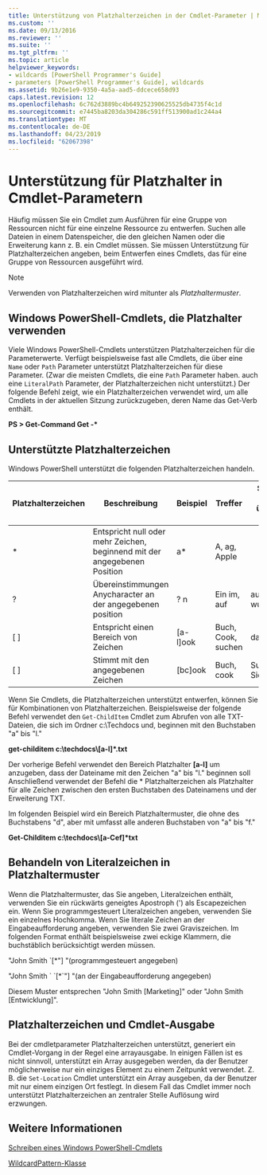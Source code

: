 ```yaml
---
title: Unterstützung von Platzhalterzeichen in der Cmdlet-Parameter | Microsoft-Dokumentation
ms.custom: ''
ms.date: 09/13/2016
ms.reviewer: ''
ms.suite: ''
ms.tgt_pltfrm: ''
ms.topic: article
helpviewer_keywords:
- wildcards [PowerShell Programmer's Guide]
- parameters [PowerShell Programmer's Guide], wildcards
ms.assetid: 9b26e1e9-9350-4a5a-aad5-ddcece658d93
caps.latest.revision: 12
ms.openlocfilehash: 6c762d3889bc4b649252390625525db4735f4c1d
ms.sourcegitcommit: e7445ba8203da304286c591ff513900ad1c244a4
ms.translationtype: MT
ms.contentlocale: de-DE
ms.lasthandoff: 04/23/2019
ms.locfileid: "62067398"
---
```

# <a name="supporting-wildcard-characters-in-cmdlet-parameters"></a>Unterstützung für Platzhalter in Cmdlet-Parametern

Häufig müssen Sie ein Cmdlet zum Ausführen für eine Gruppe von Ressourcen nicht für eine einzelne Ressource zu entwerfen. Suchen alle Dateien in einem Datenspeicher, die den gleichen Namen oder die Erweiterung kann z. B. ein Cmdlet müssen. Sie müssen Unterstützung für Platzhalterzeichen angeben, beim Entwerfen eines Cmdlets, das für eine Gruppe von Ressourcen ausgeführt wird.

> [!NOTE]
> Verwenden von Platzhalterzeichen wird mitunter als *Platzhaltermuster*.

## <a name="windows-powershell-cmdlets-that-use-wildcards"></a>Windows PowerShell-Cmdlets, die Platzhalter verwenden

 Viele Windows PowerShell-Cmdlets unterstützen Platzhalterzeichen für die Parameterwerte. Verfügt beispielsweise fast alle Cmdlets, die über eine `Name` oder `Path` Parameter unterstützt Platzhalterzeichen für diese Parameter. (Zwar die meisten Cmdlets, die eine `Path` Parameter haben. auch eine `LiteralPath` Parameter, der Platzhalterzeichen nicht unterstützt.) Der folgende Befehl zeigt, wie ein Platzhalterzeichen verwendet wird, um alle Cmdlets in der aktuellen Sitzung zurückzugeben, deren Name das Get-Verb enthält.

 **PS > Get-Command Get -\***

## <a name="supported-wildcard-characters"></a>Unterstützte Platzhalterzeichen

Windows PowerShell unterstützt die folgenden Platzhalterzeichen handeln.

|Platzhalterzeichen|Beschreibung|Beispiel|Treffer|Stimmt nicht überein mit|
|------------------------|-----------------|-------------|-------------|--------------------|
|*|Entspricht null oder mehr Zeichen, beginnend mit der angegebenen Position|a*|A, ag, Apple||
|?|Übereinstimmungen Anycharacter an der angegebenen position|? n|Ein im, auf|ausgeführt wurde|
|[ ]|Entspricht einen Bereich von Zeichen|[a-l]ook|Buch, Cook, suchen|dauerte|
|[ ]|Stimmt mit den angegebenen Zeichen|[bc]ook|Buch, cook|Suchen Sie|

Wenn Sie Cmdlets, die Platzhalterzeichen unterstützt entwerfen, können Sie für Kombinationen von Platzhalterzeichen. Beispielsweise der folgende Befehl verwendet den `Get-ChildItem` Cmdlet zum Abrufen von alle TXT-Dateien, die sich im Ordner c:\Techdocs und, beginnen mit den Buchstaben "a" bis "l."

**get-childitem c:\techdocs\\[a-l]\*.txt**

Der vorherige Befehl verwendet den Bereich Platzhalter **[a-l]** um anzugeben, dass der Dateiname mit den Zeichen "a" bis "l." beginnen soll Anschließend verwendet der Befehl die * Platzhalterzeichen als Platzhalter für alle Zeichen zwischen den ersten Buchstaben des Dateinamens und der Erweiterung TXT.

Im folgenden Beispiel wird ein Bereich Platzhaltermuster, die ohne des Buchstabens "d", aber mit umfasst alle anderen Buchstaben von "a" bis "f."

**Get-Childitem c:\techdocs\\[a-Cef]\*txt**

## <a name="handling-literal-characters-in-wildcard-patterns"></a>Behandeln von Literalzeichen in Platzhaltermuster

Wenn die Platzhaltermuster, das Sie angeben, Literalzeichen enthält, verwenden Sie ein rückwärts geneigtes Apostroph (') als Escapezeichen ein. Wenn Sie programmgesteuert Literalzeichen angeben, verwenden Sie ein einzelnes Hochkomma. Wenn Sie literale Zeichen an der Eingabeaufforderung angeben, verwenden Sie zwei Graviszeichen. Im folgenden Format enthält beispielsweise zwei eckige Klammern, die buchstäblich berücksichtigt werden müssen.

"John Smith \`[*"] "(programmgesteuert angegeben)

"John Smith \` \`[*\`"] "(an der Eingabeaufforderung angegeben)

Diesem Muster entsprechen "John Smith [Marketing]" oder "John Smith [Entwicklung]".

## <a name="cmdlet-output-and-wildcard-characters"></a>Platzhalterzeichen und Cmdlet-Ausgabe

Bei der cmdletparameter Platzhalterzeichen unterstützt, generiert ein Cmdlet-Vorgang in der Regel eine arrayausgabe. In einigen Fällen ist es nicht sinnvoll, unterstützt ein Array ausgegeben werden, da der Benutzer möglicherweise nur ein einziges Element zu einem Zeitpunkt verwendet. Z. B. die `Set-Location` Cmdlet unterstützt ein Array ausgeben, da der Benutzer mit nur einem einzigen Ort festlegt. In diesem Fall das Cmdlet immer noch unterstützt Platzhalterzeichen an zentraler Stelle Auflösung wird erzwungen.

## <a name="see-also"></a>Weitere Informationen

[Schreiben eines Windows PowerShell-Cmdlets](./writing-a-windows-powershell-cmdlet.md)

[WildcardPattern-Klasse](/dotnet/api/system.management.automation.wildcardpattern)

